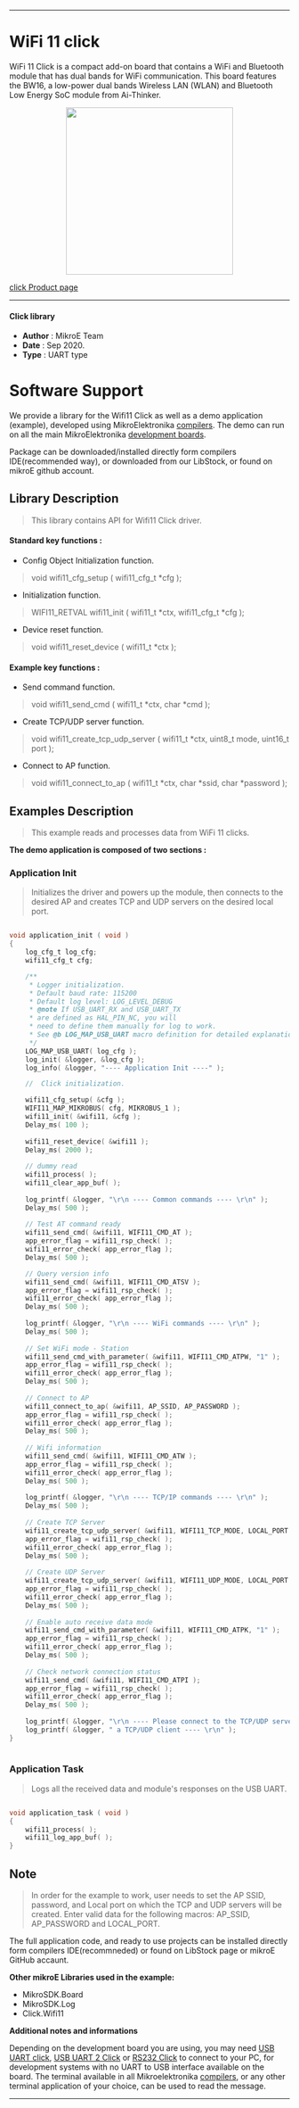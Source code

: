 
---
# WiFi 11 click

WiFi 11 Click is a compact add-on board that contains a WiFi and Bluetooth module that has dual bands for WiFi communication. This board features the BW16, a low-power dual bands Wireless LAN (WLAN) and Bluetooth Low Energy SoC module from Ai-Thinker.

<p align="center">
  <img src="https://download.mikroe.com/images/click_for_ide/wifi11_click.png" height=300px>
</p>

[click Product page](https://www.mikroe.com/wifi-11-click)

---


#### Click library 

- **Author**        : MikroE Team
- **Date**          : Sep 2020.
- **Type**          : UART type


# Software Support

We provide a library for the Wifi11 Click 
as well as a demo application (example), developed using MikroElektronika 
[compilers](https://shop.mikroe.com/compilers). 
The demo can run on all the main MikroElektronika [development boards](https://shop.mikroe.com/development-boards).

Package can be downloaded/installed directly form compilers IDE(recommended way), or downloaded from our LibStock, or found on mikroE github account. 

## Library Description

> This library contains API for Wifi11 Click driver.

#### Standard key functions :

- Config Object Initialization function.
> void wifi11_cfg_setup ( wifi11_cfg_t *cfg ); 
 
- Initialization function.
> WIFI11_RETVAL wifi11_init ( wifi11_t *ctx, wifi11_cfg_t *cfg );

- Device reset function.
> void wifi11_reset_device ( wifi11_t *ctx );

#### Example key functions :

- Send command function.
> void wifi11_send_cmd ( wifi11_t *ctx, char *cmd );
 
- Create TCP/UDP server function.
> void wifi11_create_tcp_udp_server ( wifi11_t *ctx, uint8_t mode, uint16_t port );

- Connect to AP function.
> void wifi11_connect_to_ap ( wifi11_t *ctx, char *ssid, char *password );

## Examples Description

> This example reads and processes data from WiFi 11 clicks.

**The demo application is composed of two sections :**

### Application Init 

> Initializes the driver and powers up the module, then connects to the desired AP
> and creates TCP and UDP servers on the desired local port.

```c

void application_init ( void )
{
    log_cfg_t log_cfg;
    wifi11_cfg_t cfg;

    /** 
     * Logger initialization.
     * Default baud rate: 115200
     * Default log level: LOG_LEVEL_DEBUG
     * @note If USB_UART_RX and USB_UART_TX 
     * are defined as HAL_PIN_NC, you will 
     * need to define them manually for log to work. 
     * See @b LOG_MAP_USB_UART macro definition for detailed explanation.
     */
    LOG_MAP_USB_UART( log_cfg );
    log_init( &logger, &log_cfg );
    log_info( &logger, "---- Application Init ----" );

    //  Click initialization.

    wifi11_cfg_setup( &cfg );
    WIFI11_MAP_MIKROBUS( cfg, MIKROBUS_1 );
    wifi11_init( &wifi11, &cfg );
    Delay_ms( 100 );
    
    wifi11_reset_device( &wifi11 );
    Delay_ms( 2000 );
    
    // dummy read
    wifi11_process( );
    wifi11_clear_app_buf( );
    
    log_printf( &logger, "\r\n ---- Common commands ---- \r\n" );
    Delay_ms( 500 );
    
    // Test AT command ready
    wifi11_send_cmd( &wifi11, WIFI11_CMD_AT );
    app_error_flag = wifi11_rsp_check( );
    wifi11_error_check( app_error_flag );
    Delay_ms( 500 );

    // Query version info
    wifi11_send_cmd( &wifi11, WIFI11_CMD_ATSV );
    app_error_flag = wifi11_rsp_check( );
    wifi11_error_check( app_error_flag );
    Delay_ms( 500 );
    
    log_printf( &logger, "\r\n ---- WiFi commands ---- \r\n" );
    Delay_ms( 500 );
    
    // Set WiFi mode - Station
    wifi11_send_cmd_with_parameter( &wifi11, WIFI11_CMD_ATPW, "1" );
    app_error_flag = wifi11_rsp_check( );
    wifi11_error_check( app_error_flag );
    Delay_ms( 500 );
    
    // Connect to AP
    wifi11_connect_to_ap( &wifi11, AP_SSID, AP_PASSWORD );
    app_error_flag = wifi11_rsp_check( );
    wifi11_error_check( app_error_flag );
    Delay_ms( 500 );
    
    // Wifi information
    wifi11_send_cmd( &wifi11, WIFI11_CMD_ATW );
    app_error_flag = wifi11_rsp_check( );
    wifi11_error_check( app_error_flag );
    Delay_ms( 500 );
    
    log_printf( &logger, "\r\n ---- TCP/IP commands ---- \r\n" );
    Delay_ms( 500 );
    
    // Create TCP Server
    wifi11_create_tcp_udp_server( &wifi11, WIFI11_TCP_MODE, LOCAL_PORT );
    app_error_flag = wifi11_rsp_check( );
    wifi11_error_check( app_error_flag );
    Delay_ms( 500 );
    
    // Create UDP Server
    wifi11_create_tcp_udp_server( &wifi11, WIFI11_UDP_MODE, LOCAL_PORT );
    app_error_flag = wifi11_rsp_check( );
    wifi11_error_check( app_error_flag );
    Delay_ms( 500 );
    
    // Enable auto receive data mode
    wifi11_send_cmd_with_parameter( &wifi11, WIFI11_CMD_ATPK, "1" );
    app_error_flag = wifi11_rsp_check( );
    wifi11_error_check( app_error_flag );
    Delay_ms( 500 );
    
    // Check network connection status
    wifi11_send_cmd( &wifi11, WIFI11_CMD_ATPI );
    app_error_flag = wifi11_rsp_check( );
    wifi11_error_check( app_error_flag );
    Delay_ms( 500 );
    
    log_printf( &logger, "\r\n ---- Please connect to the TCP/UDP server listed above via" );
    log_printf( &logger, " a TCP/UDP client ---- \r\n" ); 
}
  
```

### Application Task

> Logs all the received data and module's responses on the USB UART.

```c

void application_task ( void )
{
    wifi11_process( );
    wifi11_log_app_buf( );
} 

```

## Note

> In order for the example to work, user needs to set the AP SSID, password, and Local port
> on which the TCP and UDP servers will be created.
> Enter valid data for the following macros: AP_SSID, AP_PASSWORD and LOCAL_PORT.

The full application code, and ready to use projects can be  installed directly form compilers IDE(recommneded) or found on LibStock page or mikroE GitHub accaunt.

**Other mikroE Libraries used in the example:** 

- MikroSDK.Board
- MikroSDK.Log
- Click.Wifi11

**Additional notes and informations**

Depending on the development board you are using, you may need 
[USB UART click](https://shop.mikroe.com/usb-uart-click), 
[USB UART 2 Click](https://shop.mikroe.com/usb-uart-2-click) or 
[RS232 Click](https://shop.mikroe.com/rs232-click) to connect to your PC, for 
development systems with no UART to USB interface available on the board. The 
terminal available in all Mikroelektronika 
[compilers](https://shop.mikroe.com/compilers), or any other terminal application 
of your choice, can be used to read the message.



---

